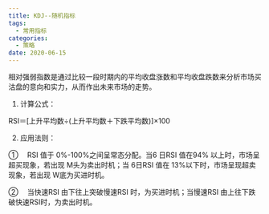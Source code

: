 ```yaml
---
title: KDJ--随机指标
tags:
  - 常用指标
categories:
  - 策略
date: 2020-06-15
---
```


相对强弱指数是通过比较一段时期内的平均收盘涨数和平均收盘跌数来分析市场买沽盘的意向和实力，从而作出未来市场的走势。

1. 计算公式：

RSI＝[上升平均数÷(上升平均数＋下跌平均数)]×100

2. 应用法则：

①　 RSI 值于 0%-100%之间呈常态分配。当6 日RSI 值在94% 以上时，市场呈超买现象，若出现 M头为卖出时机；当 6日RSI 值在 13%以下时，市场呈现超卖现象，若出现 W底为买进时机。

②　 当快速RSI 由下往上突破慢速RSI 时，为买进时机；当慢速RSI 由上往下跌破快速RSI时，为卖出时机。
